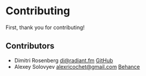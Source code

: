 Contributing
============

First, thank you for contributing!

Contributors
------------

* Dimitri Rosenberg <di@radiant.fm> [GitHub](http://github.com/rosendi)
* Alexey Solovyev <alexricochet@gmail.com> [Behance](http://behance.net/alexricochet)
